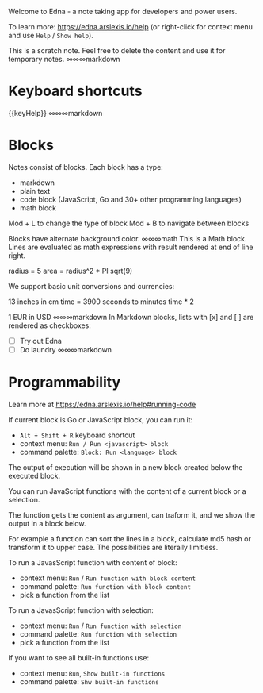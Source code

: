 Welcome to Edna - a note taking app for developers and power users.

To learn more: https://edna.arslexis.io/help (or right-click for context menu and use `Help` / `Show help`).

This is a scratch note. Feel free to delete the content and use it for temporary notes.
∞∞∞markdown
# Keyboard shortcuts

{{keyHelp}}
∞∞∞markdown
# Blocks

Notes consist of blocks. Each block has a type:
* markdown
* plain text
* code block (JavaScript, Go and 30+ other programming languages)
* math block

Mod + L to change the type of block
Mod + B to navigate between blocks

Blocks have alternate background color.
∞∞∞math
This is a Math block. Lines are evaluated as math expressions with result rendered at end of line right.

radius = 5
area = radius^2 * PI
sqrt(9)

We support basic unit conversions and currencies:

13 inches in cm
time = 3900 seconds to minutes
time * 2

1 EUR in USD
∞∞∞markdown
In Markdown blocks, lists with [x] and [ ] are rendered as checkboxes:

- [ ] Try out Edna
- [ ] Do laundry
∞∞∞markdown
# Programmability

Learn more at https://edna.arslexis.io/help#running-code

If current block is Go or JavaScript block, you can run it:

- `Alt + Shift + R` keyboard shortcut
- context menu: `Run / Run <javascript> block`
- command palette: `Block: Run <language> block`

The output of execution will be shown in a new block created below the executed block.

You can run JavaScript functions with the content of a current block or a selection.

The function gets the content as argument, can traform it, and we show the output in a block below.

For example a function can sort the lines in a block, calculate md5 hash or transform it to upper case. The possibilities are literally limitless.

To run a JavasScript function with content of block:
- context menu: `Run` / `Run function with block content`
- command palette: `Run function with block content`
- pick a function from the list

To run a JavasScript function with selection:
- context menu: `Run` / `Run function with selection`
- command palette: `Run function with selection`
- pick a function from the list

If you want to see all built-in functions use:
- context menu: `Run`, `Show built-in functions`
- command palette: `Shw built-in functions`
